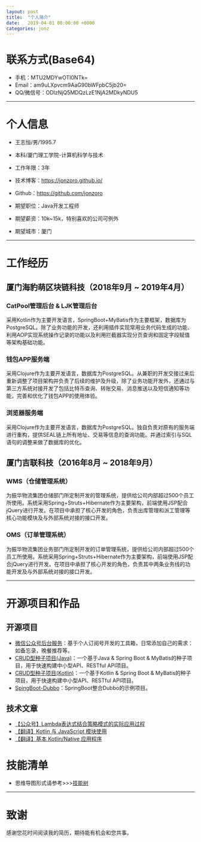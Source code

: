 ```yaml
---
layout: post
title:  "个人简介"
date:   2019-04-01 00:00:00 +0000
categories: jonz
---
```

# 联系方式(Base64)
- 手机：MTU2MDYwOTI0NTk=
- Email：am9uLXpvcm9AaG90bWFpbC5jb20=
- QQ/微信号：ODIzNjQ5MDQzLzE1NjA2MDkyNDU5

---

# 个人信息

 - 王志恒/男/1995.7
 - 本科/厦门理工学院-计算机科学与技术
 - 工作年限：3年
 - 技术博客：https://jonzoro.github.io/
 - Github：https://github.com/jonzoro

 - 期望职位：Java开发工程师
 - 期望薪资：10k~15k，特别喜欢的公司可例外
 - 期望城市：厦门

---

# 工作经历

## 厦门海豹萌区块链科技（2018年9月 ~ 2019年4月）

### CatPool管理后台 & LJK管理后台
采用Kotlin作为主要开发语言，SpringBoot+MyBatis作为主要框架，数据库为PostgreSQL。除了业务功能的开发，还利用插件实现常用业务代码生成的功能、利用AOP实现系统操作记录的功能以及利用拦截器实现分页查询和固定字段赋值等架构基础功能。

### 钱包APP服务端
采用Clojure作为主要开发语言，数据库为PostgreSQL。从兼职的开发交接过来后重新调整了项目架构并负责了后续的维护及升级，除了业务功能开发外，还通过与第三方系统对接开发了包括比特币查询、转账交易、消息推送以及短信通知等功能，完善和优化了钱包APP的使用体验。

### 浏览器服务端
采用Clojure作为主要开发语言，数据库为PostgreSQL。独自负责对原有的服务端进行重构，提供SEAL链上所有地址、交易等信息的查询功能。并通过索引与SQL语句的调整来做了数据库的优化。


## 厦门吉联科技（2016年8月 ~ 2018年9月）

### WMS（仓储管理系统）
为振华物流集团仓储部门所定制开发的管理系统，提供给公司内部超过500个员工所使用。系统采用Spring+Struts+Hibernate作为主要架构，前端使用JSP配合jQuery进行开发。在项目中承担了核心开发的角色，负责出库管理和派工管理等核心功能模块及与外部系统对接的接口开发。

### OMS（订单管理系统）
为振华物流集团业务部门所定制开发的订单管理系统，提供给公司内部超过500个员工所使用。系统采用Spring+Struts+Hibernate作为主要架构，前端使用JSP配合jQuery进行开发。在项目中承担了核心开发的角色，负责其中两条业务线的功能开发及与外部系统对接的接口开发。

---

# 开源项目和作品
## 开源项目
 - [微信公众号后台服务](https://github.com/jonzoro/wechat-server)：基于个人订阅号开发的工具箱，日常添加自己的需求：如备忘录，晚餐推荐等。
 - [CRUD型种子项目(Java)](https://github.com/jonzoro/spring-boot-api-project-seed)：一个基于Java & Spring Boot & MyBatis的种子项目，用于快速构建中小型API、RESTful API项目。
 - [CRUD型种子项目(Kotlin)](https://github.com/jonzoro/server-seed)：一个基于Kotlin & Spring Boot & MyBatis的种子项目，用于快速构建中小型API、RESTful API项目。
 - [SpingBoot-Dubbo](https://github.com/jonzoro/spingboot-dubbo)：SpringBoot整合Dubbo的示例项目。

## 技术文章
- [【公众号】Lambda表达式结合策略模式的实际应用过程](https://mp.weixin.qq.com/s?__biz=MjM5MTM3ODE1OA==&mid=2247483690&idx=1&sn=53193b63eddb55ea40753adce722e84b&chksm=a6b73eab91c0b7bd4883fd4df5ee1fce94a9558c507844da5ce509577453e92d785357e952a4&mpshare=1&scene=1&srcid=0404lA9XCOX7iw4CfyvIi0qY&key=7c2de03dd17390134176a79631ad6d6c37d372ec5a6e7ad1c5debd18167bbb2de4f11b458f7d42e5213736f5d2e75974dab01ad4e56c1a7c97d7f98efb2b44d354b6671c5442b24f1dd741f6b6514701&ascene=1&uin=MjkwMzczMzU%3D&devicetype=Windows+10&version=62060739&lang=zh_CN&pass_ticket=U7g%2BiQpywLDVE70K9wLl2Nw8%2BKLWDmN3Ni0XwwAoUgk%3D)
- [【翻译】Kotlin 与 JavaScript 模块使用](https://www.kotlincn.net/docs/tutorials/javascript/working-with-modules/working-with-modules.html)
- [【翻译】基本 Kotlin/Native 应用程序](https://www.kotlincn.net/docs/tutorials/native/basic-kotlin-native-app.html)

# 技能清单
- 思维导图形式请参考>>>[技能树](http://naotu.baidu.com/file/df929e13b91a63505d315adaad7d89da?token=4442b91c9e7a06e9)

---

# 致谢
感谢您花时间阅读我的简历，期待能有机会和您共事。
